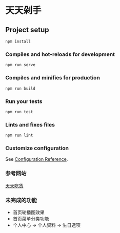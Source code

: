 # 天天剁手

## Project setup
```
npm install
```

### Compiles and hot-reloads for development
```
npm run serve
```

### Compiles and minifies for production
```
npm run build
```

### Run your tests
```
npm run test
```

### Lints and fixes files
```
npm run lint
```

### Customize configuration
See [Configuration Reference](https://cli.vuejs.org/config/).

### 参考网站
[天天吃货](http://shop.z.mukewang.com/)

### 未完成的功能
- 首页轮播图效果
- 首页菜单分类功能
- 个人中心 -> 个人资料 -> 生日选项
